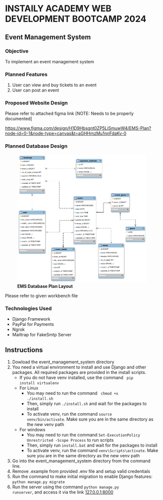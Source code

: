# INSTAILY ACADEMY WEB DEVELOPMENT BOOTCAMP 2024
## Event Management System

### Objective

To implement an event management system 

### Planned Features

1. User can view and buy tickets to an event 
2. User can post an event

### Proposed Website Design

Please refer to attached figma link [NOTE: Needs to be properly documented]

https://www.figma.com/design/H1D9Hbsgnt0ZP5LiSmuwW4/EMS-Plan?node-id=0-1&node-type=canvas&t=aGHHmzMu1nnFdaKv-0

### Planned Database Design

<figure>
    <img src = "_doc_pics/ems_database_plan.png" alt = "EMS Database Plan Layout">
    <figcaption><b>EMS Database Plan Layout</b></figcaption>
</figure>

Please refer to given workbench file

### Technologies Used

- Django Framework
- PayPal for Payments
- Ngrok
- Mailtrap for FakeSmtp Server

## Instructions

1. Dowload the event_management_system directory
2. You need a virtual environment to install and use Django and other packages. All required packages are provided in the install scripts.
    - If you do not have venv installed, use the command <code> pip install virtualenv </code> 
    - For Linux
        - You may need to run the command <code> chmod +x ./install.sh</code>
        - Then, simply run <code>./install.sh</code> and wait for the packages to install
        - To activate venv, run the command <code>source venv/bin/activate</code>. Make sure you are in the same directory as the new venv path
    - For windows
        - You may need to run the command <code>Set-ExecutionPolicy Unrestricted -Scope Process</code> to run scripts
        - Then, simply run <code>install.bat</code> and wait for the packages to install
        - To activate venv, run the command <code>venv\Scripts\activate</code>. Make sure you are in the same directory as the new venv path
3. Go into the event_management_system directory from the command line.
4. Remove .example from provided .env file and setup valid credentials 
5. Run the command to make initial migration to enable Django features: <code>python manage.py migrate</code>    
6. Run the server using the command <code>python manage.py runserver</code>, and access it via the link [127.0.0.1:8000](127.0.0.1:8000)
